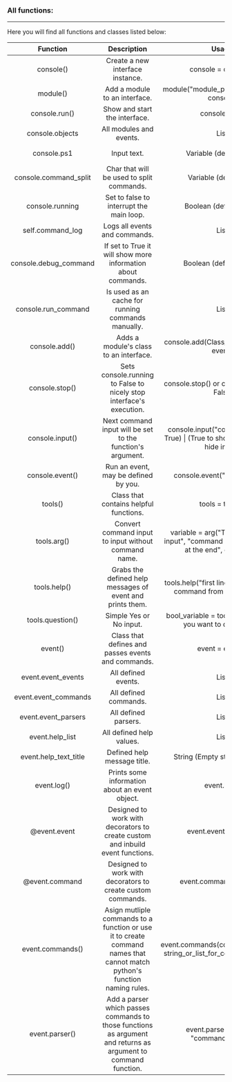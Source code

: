 ### All functions:

-------------------

Here you will find all functions and classes listed below:

|       Function        |                         Description                          |                            Usage                             |        Type        |
| :-------------------: | :----------------------------------------------------------: | :----------------------------------------------------------: | :----------------: |
|       console()       |               Create a new interface instance.               |                     console = console()                      |       Class        |
|       module()        |                Add a module to an interface.                 |         module("module_path_split_by_dot", console)          |      Function      |
|     console.run()     |                Show  and start the interface.                |                        console.run()                         | Function of class  |
|    console.objects    |                   All modules and events.                    |                             List                             | Variable of class  |
|      console.ps1      |                         Input text.                          |                  Variable (default: ":: ")                   | Variable of class  |
| console.command_split |          Char that will be used to split commands.           |                   Variable (default: " ")                    | Variable of class  |
|    console.running    |           Set to false to interrupt the main loop.           |                   Boolean (default: True)                    | Variable of class  |
|   self.command_log    |                Logs all events and commands.                 |                             List                             | Variable of class  |
| console.debug_command | If set to True it will show more information about commands. |                   Boolean (default: False)                   | Variable of class  |
|  console.run_command  |      Is used as an cache for running commands manually.      |                             List                             | Variable of class  |
|     console.add()     |            Adds a module's class to an interface.            |           console.add(Class_Name(console), event)            | Function of class  |
|    console.stop()     | Sets console.running to False to nicely stop interface's execution. |          console.stop() or console.running = False           | Function of class  |
|    console.input()    |  Next command input will be set to the function's argument.  | console.input("command_name", True)  \|  (True to show input; False to hide input) | Function of class  |
|    console.event()    |             Run an event, may be defined by you.             |                 console.event("event_name")                  | Function of class  |
|        tools()        |            Class that contains helpful functions.            |                       tools = tools()                        |       Class        |
|      tools.arg()      |     Convert command input to input without command name.     | variable = arg("Title for variable input", "command name with space at the end", command) | Fucntion of class  |
|     tools.help()      |  Grabs the defined help messages of event and prints them.   | tools.help("first line", "chars to split command from value", event) | Function of class  |
|   tools.question()    |                   Simple Yes or No input.                    |  bool_variable = tools.question("Do you want to continue?")  | Fucntion of class  |
|        event()        |      Class that defines and passes events and commands.      |                       event = event()                        |       Class        |
|  event.event_events   |                     All defined events.                      |                             List                             | Variable of class  |
| event.event_commands  |                    All defined commands.                     |                             List                             | Variable of class  |
|  event.event_parsers  |                     All defined parsers.                     |                             List                             | Variable of class  |
|    event.help_list    |                   All defined help values.                   |                             List                             | Varibale of class  |
| event.help_text_title |                 Defined help message title.                  |                String (Empty string for none)                | Variable of class  |
|      event.log()      |        Prints some information about an event object.        |                         event.log()                          | Function of class  |
|     @event.event      | Designed to work with decorators to create custom and inbuild event functions. |                    event.event(function)                     | Function of class  |
|    @event.command     | Designed to work with decorators to create custom commands.  |                   event.command(function)                    | Function of class  |
|   event.commands()    | Asign mutliple commands to a function or use it to create command names that cannot match python's function naming rules. | event.commands(command_function, string_or_list_for_command_names) | Function of class  |
|    event.parser()     | Add a parser which passes commands to those functions as argument and returns as argument to command function. |            event.parser(function, "command_name")            | Function of class. |
